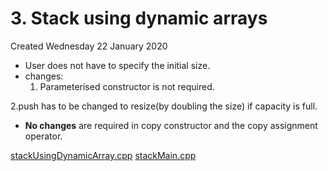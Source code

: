 # 3. Stack using dynamic arrays
Created Wednesday 22 January 2020

* User does not have to specify the initial size.
* changes:
	1. Parameterised constructor is not required.

2.push has to be changed to resize(by doubling the size) if capacity is full.

* **No changes** are required in copy constructor and the copy assignment operator. 


[stackUsingDynamicArray.cpp](3._Stack_using_dynamic_arrays/stackUsingDynamicArray.cpp)
[stackMain.cpp](3._Stack_using_dynamic_arrays/stackMain.cpp)

